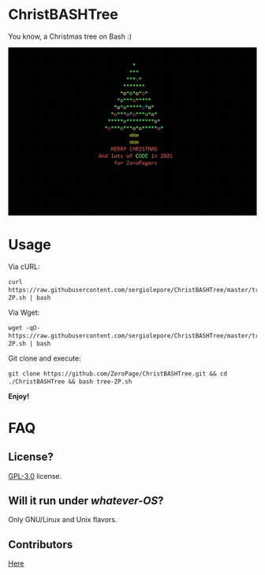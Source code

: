 # ChristBASHTree

You know, a Christmas tree on Bash :)

![Screenshot](./screenshot.gif?raw=true)

# Usage

Via cURL:

```
curl https://raw.githubusercontent.com/sergiolepore/ChristBASHTree/master/tree-ZP.sh | bash
```

Via Wget:

```
wget -qO- https://raw.githubusercontent.com/sergiolepore/ChristBASHTree/master/tree-ZP.sh | bash
```

Git clone and execute:

```
git clone https://github.com/ZeroPage/ChristBASHTree.git && cd ./ChristBASHTree && bash tree-ZP.sh
```

__Enjoy!__

# FAQ

## License?

[GPL-3.0](./LICENSE) license.

## Will it run under _whatever-OS_?

Only GNU/Linux and Unix flavors.

## Contributors

[Here](https://github.com/ZeroPage/ChristBASHTree/graphs/contributors)
